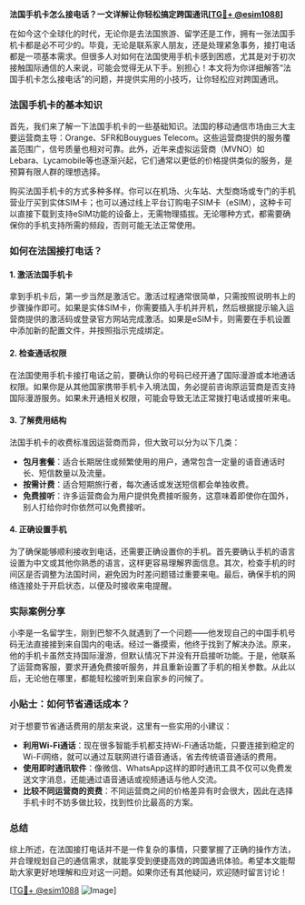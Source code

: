 **法国手机卡怎么接电话？一文详解让你轻松搞定跨国通讯[[TG💪+ @esim1088](https://t.me/s/esim1088)]**

在如今这个全球化的时代，无论你是去法国旅游、留学还是工作，拥有一张法国手机卡都是必不可少的。毕竟，无论是联系家人朋友，还是处理紧急事务，接打电话都是一项基本需求。但很多人对如何在法国使用手机卡感到困惑，尤其是对于初次接触国际通信的人来说，可能会觉得无从下手。别担心！本文将为你详细解答“法国手机卡怎么接电话”的问题，并提供实用的小技巧，让你轻松应对跨国通讯。

### 法国手机卡的基本知识

首先，我们来了解一下法国手机卡的一些基础知识。法国的移动通信市场由三大主要运营商主导：Orange、SFR和Bouygues Telecom。这些运营商提供的服务覆盖范围广，信号质量也相对可靠。此外，近年来虚拟运营商（MVNO）如Lebara、Lycamobile等也逐渐兴起，它们通常以更低的价格提供类似的服务，是预算有限人群的理想选择。

购买法国手机卡的方式多种多样。你可以在机场、火车站、大型商场或专门的手机营业厅买到实体SIM卡；也可以通过线上平台订购电子SIM卡（eSIM），这种卡可以直接下载到支持eSIM功能的设备上，无需物理插拔。无论哪种方式，都需要确保你的手机支持所需的频段，否则可能无法正常使用。

### 如何在法国接打电话？

#### 1. **激活法国手机卡**
拿到手机卡后，第一步当然是激活它。激活过程通常很简单，只需按照说明书上的步骤操作即可。如果是实体SIM卡，你需要插入手机并开机，然后根据提示输入运营商提供的激活码或登录官方网站完成激活。如果是eSIM卡，则需要在手机设置中添加新的配置文件，并按照指示完成绑定。

#### 2. **检查通话权限**
在法国使用手机卡接打电话之前，要确认你的号码已经开通了国际漫游或本地通话权限。如果你是从其他国家携带手机卡入境法国，务必提前咨询原运营商是否支持国际漫游服务。如果未开通相关权限，可能会导致无法正常拨打电话或接听来电。

#### 3. **了解费用结构**
法国手机卡的收费标准因运营商而异，但大致可以分为以下几类：
- **包月套餐**：适合长期居住或频繁使用的用户，通常包含一定量的语音通话时长、短信数量以及流量。
- **按需计费**：适合短期旅行者，每次通话或发送短信都会单独收费。
- **免费接听**：许多运营商会为用户提供免费接听服务，这意味着即使你在国外，别人打给你时你依然可以免费接听。

#### 4. **正确设置手机**
为了确保能够顺利接收到电话，还需要正确设置你的手机。首先要确认手机的语言设置为中文或其他你熟悉的语言，这样更容易理解界面信息。其次，检查手机的时间区是否调整为法国时间，避免因为时差问题错过重要来电。最后，确保手机的网络连接处于开启状态，以便及时接收来电提醒。

### 实际案例分享

小李是一名留学生，刚到巴黎不久就遇到了一个问题——他发现自己的中国手机号码无法直接接到来自国内的电话。经过一番摸索，他终于找到了解决办法。原来，他的手机卡虽然支持国际漫游，但默认情况下并没有开启接听功能。于是，他联系了运营商客服，要求开通免费接听服务，并且重新设置了手机的相关参数。从此以后，无论他在哪里，都能轻松接听到来自家乡的问候了。

### 小贴士：如何节省通话成本？

对于想要节省通话费用的朋友来说，这里有一些实用的小建议：
- **利用Wi-Fi通话**：现在很多智能手机都支持Wi-Fi通话功能，只要连接到稳定的Wi-Fi网络，就可以通过互联网进行语音通话，省去传统语音通话的费用。
- **使用即时通讯软件**：像微信、WhatsApp这样的即时通讯工具不仅可以免费发送文字消息，还能通过语音通话或视频通话与他人交流。
- **比较不同运营商的资费**：不同运营商之间的价格差异有时会很大，因此在选择手机卡时不妨多做比较，找到性价比最高的方案。

### 总结

综上所述，在法国接打电话并不是一件复杂的事情，只要掌握了正确的操作方法，并合理规划自己的通信需求，就能享受到便捷高效的跨国通讯体验。希望本文能帮助大家更好地理解和应对这一问题。如果你还有其他疑问，欢迎随时留言讨论！

[[TG💪+ @esim1088](https://t.me/s/esim1088) ![Image](https://i.postimg.cc/4NQfJmqS/Snipaste-2025-05-13-00-14-12.png)]